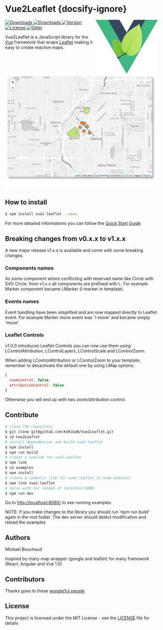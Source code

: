 # Vue2Leaflet {docsify-ignore}

<img align="right" height="178" title="Vue2Leaflet Limit logo" src="./logo.png">

<a href="https://travis-ci.org/KoRiGaN/Vue2Leaflet">
  <img src="https://travis-ci.org/KoRiGaN/Vue2Leaflet.svg?branch=master" alt="Downloads">
</a>
<a href="https://www.npmjs.com/package/vue2-leaflet">
  <img src="https://img.shields.io/npm/dt/vue2-leaflet.svg" alt="Downloads">
</a>
<a href="https://www.npmjs.com/package/vue2-leaflet">
  <img src="https://img.shields.io/npm/v/vue2-leaflet.svg" alt="Version">
</a>
<a href="https://www.npmjs.com/package/vue2-leaflet">
  <img src="https://img.shields.io/npm/l/vue2-leaflet.svg" alt="License">
</a>
<a href="https://gitter.im/Vue2Leaflet/Lobby?utm_source=badge&utm_medium=badge&utm_campaign=pr-badge&utm_content=badge">
  <img src="https://badges.gitter.im/Vue2Leaflet/Lobby.svg" alt="Gitter">
</a>

Vue2Leaflet is a JavaScript library for the [Vue](https://vuejs.org/) framework that wraps [Leaflet](http://leafletjs.com/) making it easy to create reactive maps.

![Image of Map](./vue2leaflet-example.png)

## How to install

``` bash
$ npm install vue2-leaflet --save
```
For more detailed informations you can follow the [Quick Start Guide](quickstart.md)


## Breaking changes from v0.x.x to v1.x.x

A new major release v1.x.x is available and come with some breaking changes.

### Components names

As some component where conflicting with reserved name like Circle with SVG Circle, from v1.x.x all components are prefixed with L.
For example Marker component became LMarker (l-marker in template).

### Events names

Event handling have been simplified and are now mapped directly to Leaflet event.
For example Marker move event was 'l-move' and became simply 'move'.

### Leaflet Controls

v1.0.0 introduces Leaflet Controls you can now use them using LControlAttribution, LControlLayers, LControlScale and LControlZoom.

When adding LControlAttribution or LControlZoom to your template, remember to desactivate the default one by using LMap options:

``` js
{
  zoomControl: false,
  attributionControl: false
}
```

Otherwise you will end up with two zoom/attribution control.


## Contribute
``` bash
# clone the repository
$ git clone git@github.com:KoRiGaN/Vue2Leaflet.git
$ cd Vue2Leaflet
# install dependencies and build vue2-leaflet
$ npm install
$ npm run build
# create a symlink for vue2-leaflet
$ npm link
$ cd examples
$ npm install
# create a symbolic link for vue2-leaflet in node_modules/
$ npm link vue2-leaflet
# serve with hot reload at localhost:8080
$ npm run dev
```
Go to <http://localhost:8080/> to see running examples

NOTE: If you make changes to the library you should run 'npm run build' again in the root folder.
The dev server should detect modification and reload the examples

## Authors

Mickaël Bouchaud

Inspired by many map wrapper (google and leaflet) for many framework (React, Angular and Vue 1.0)

## Contributors

Thanks goes to these [wonderful people](https://github.com/KoRiGaN/Vue2Leaflet/contributors)

## License

This project is licensed under the MIT License - see the [LICENSE](LICENSE) file for details

